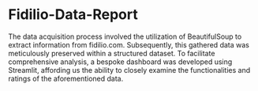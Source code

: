 # Fidilio-Data-Report

The data acquisition process involved the utilization of BeautifulSoup to extract information from fidilio.com. Subsequently, this gathered data was meticulously preserved within a structured dataset. To facilitate comprehensive analysis, a bespoke dashboard was developed using Streamlit, affording us the ability to closely examine the functionalities and ratings of the aforementioned data.
